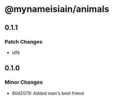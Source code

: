 # @mynameisiain/animals

## 0.1.1

### Patch Changes

- idfk

## 0.1.0

### Minor Changes

- 80d2079: Added man's best friend
